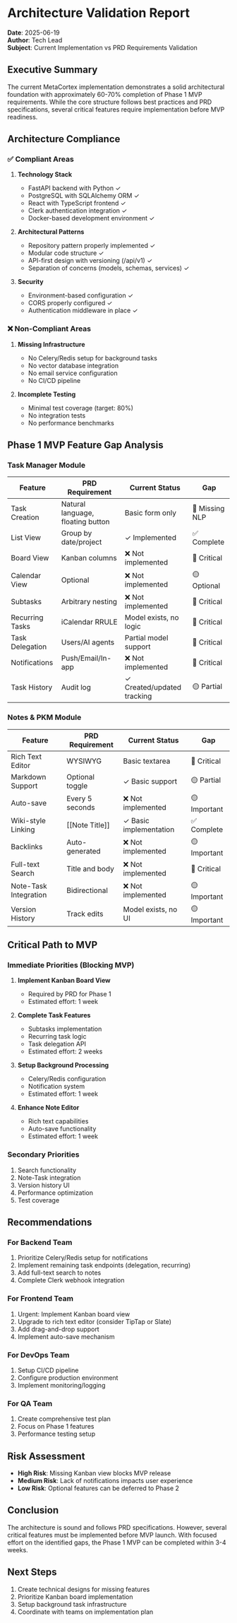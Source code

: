 # Architecture Validation Report

**Date**: 2025-06-19  
**Author**: Tech Lead  
**Subject**: Current Implementation vs PRD Requirements Validation

## Executive Summary

The current MetaCortex implementation demonstrates a solid architectural foundation with approximately 60-70% completion of Phase 1 MVP requirements. While the core structure follows best practices and PRD specifications, several critical features require implementation before MVP readiness.

## Architecture Compliance

### ✅ Compliant Areas

1. **Technology Stack**
   - FastAPI backend with Python ✓
   - PostgreSQL with SQLAlchemy ORM ✓
   - React with TypeScript frontend ✓
   - Clerk authentication integration ✓
   - Docker-based development environment ✓

2. **Architectural Patterns**
   - Repository pattern properly implemented ✓
   - Modular code structure ✓
   - API-first design with versioning (/api/v1) ✓
   - Separation of concerns (models, schemas, services) ✓

3. **Security**
   - Environment-based configuration ✓
   - CORS properly configured ✓
   - Authentication middleware in place ✓

### ❌ Non-Compliant Areas

1. **Missing Infrastructure**
   - No Celery/Redis setup for background tasks
   - No vector database integration
   - No email service configuration
   - No CI/CD pipeline

2. **Incomplete Testing**
   - Minimal test coverage (target: 80%)
   - No integration tests
   - No performance benchmarks

## Phase 1 MVP Feature Gap Analysis

### Task Manager Module

| Feature | PRD Requirement | Current Status | Gap |
|---------|----------------|----------------|-----|
| Task Creation | Natural language, floating button | Basic form only | 🔴 Missing NLP |
| List View | Group by date/project | ✓ Implemented | ✅ Complete |
| Board View | Kanban columns | ❌ Not implemented | 🔴 Critical |
| Calendar View | Optional | ❌ Not implemented | 🟡 Optional |
| Subtasks | Arbitrary nesting | ❌ Not implemented | 🔴 Critical |
| Recurring Tasks | iCalendar RRULE | Model exists, no logic | 🔴 Critical |
| Task Delegation | Users/AI agents | Partial model support | 🔴 Critical |
| Notifications | Push/Email/In-app | ❌ Not implemented | 🔴 Critical |
| Task History | Audit log | ✓ Created/updated tracking | 🟡 Partial |

### Notes & PKM Module

| Feature | PRD Requirement | Current Status | Gap |
|---------|----------------|----------------|-----|
| Rich Text Editor | WYSIWYG | Basic textarea | 🔴 Critical |
| Markdown Support | Optional toggle | ✓ Basic support | 🟡 Partial |
| Auto-save | Every 5 seconds | ❌ Not implemented | 🟡 Important |
| Wiki-style Linking | [[Note Title]] | ✓ Basic implementation | ✅ Complete |
| Backlinks | Auto-generated | ❌ Not implemented | 🟡 Important |
| Full-text Search | Title and body | ❌ Not implemented | 🔴 Critical |
| Note-Task Integration | Bidirectional | ❌ Not implemented | 🟡 Important |
| Version History | Track edits | Model exists, no UI | 🟡 Important |

## Critical Path to MVP

### Immediate Priorities (Blocking MVP)

1. **Implement Kanban Board View**
   - Required by PRD for Phase 1
   - Estimated effort: 1 week

2. **Complete Task Features**
   - Subtasks implementation
   - Recurring task logic
   - Task delegation API
   - Estimated effort: 2 weeks

3. **Setup Background Processing**
   - Celery/Redis configuration
   - Notification system
   - Estimated effort: 1 week

4. **Enhance Note Editor**
   - Rich text capabilities
   - Auto-save functionality
   - Estimated effort: 1 week

### Secondary Priorities

1. Search functionality
2. Note-Task integration
3. Version history UI
4. Performance optimization
5. Test coverage

## Recommendations

### For Backend Team
1. Prioritize Celery/Redis setup for notifications
2. Implement remaining task endpoints (delegation, recurring)
3. Add full-text search to notes
4. Complete Clerk webhook integration

### For Frontend Team
1. Urgent: Implement Kanban board view
2. Upgrade to rich text editor (consider TipTap or Slate)
3. Add drag-and-drop support
4. Implement auto-save mechanism

### For DevOps Team
1. Setup CI/CD pipeline
2. Configure production environment
3. Implement monitoring/logging

### For QA Team
1. Create comprehensive test plan
2. Focus on Phase 1 features
3. Performance testing setup

## Risk Assessment

- **High Risk**: Missing Kanban view blocks MVP release
- **Medium Risk**: Lack of notifications impacts user experience
- **Low Risk**: Optional features can be deferred to Phase 2

## Conclusion

The architecture is sound and follows PRD specifications. However, several critical features must be implemented before MVP launch. With focused effort on the identified gaps, the Phase 1 MVP can be completed within 3-4 weeks.

## Next Steps

1. Create technical designs for missing features
2. Prioritize Kanban board implementation
3. Setup background task infrastructure
4. Coordinate with teams on implementation plan